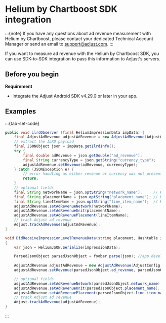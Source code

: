 # Helium by Chartboost SDK integration

:::{note}
If you have any questions about ad revenue measurement with Helium by Chartboost, please contact your dedicated Technical Account Manager or send an email to support@adjust.com.
:::

If you want to measure ad revenue with the Helium by Chartboost SDK, you can use SDK-to-SDK integration to pass this information to Adjust's servers.

## Before you begin

__Requirement__

- Integrate the Adjust Android SDK v4.29.0 or later in your app.

## Examples

:::{tab-set-code}

```Java
public void ilrdObserver (final HeliumImpressionData impData) {
    final AdjustAdRevenue adjustAdRevenue = new AdjustAdRevenue(AdjustConfig.AD_REVENUE_HELIUM_CHARTBOOST);
    // extract the ILRD payload
    final JSONObject json = impData.getIlrdInfo();
    try {
        final double adRevenue = json.getDouble("ad_revenue");
        final String currencyType = json.getString("currency_type");
        adjustAdRevenue.setRevenue(adRevenue, currencyType);
    } catch (JSONException e) {
        // error handling as either revenue or currency was not present
        return;
    }
    // optional fields
    final String networkName = json.optString("network_name");     // Helium demand network name
    final String placementName = json.optString("placement_name"); // Helium placement name
    final String lineItemName = json.optString("line_item_name");  // Helium line item name
    adjustAdRevenue.setAdRevenueNetwork(networkName);
    adjustAdRevenue.setAdRevenueUnit(placementName);
    adjustAdRevenue.setAdRevenuePlacement(lineItemName);
    // track Adjust ad revenue
    Adjust.trackAdRevenue(adjustAdRevenue);
}
```

```C#
void DidReceiveImpressionLevelRevenueData(string placement, Hashtable impressionData)
{
    var json = HeliumJSON.Serialize(impressionData);

    ParsedJsonObject parsedJsonObject = foobar.parse(json); //app developer defined function to parse Helium impressionData JSON string
    
    AdjustAdRevenue adjustAdRevenue = new AdjustAdRevenue(AdjustConfig.AdjustAdRevenueSourceHeliumChartboost);
    adjustAdRevenue.setRevenue(parsedJsonObject.ad_revenue, parsedJsonObject.currency_type);

    // optional fields
    adjustAdRevenue.setAdRevenueNetwork(parsedJsonObject.network_name);     // Helium demand network name
    adjustAdRevenue.setAdRevenueUnit(parsedJsonObject.placement_name);      // Helium placement name
    adjustAdRevenue.setAdRevenuePlacement(parsedJsonObject.line_item_name); // Helium line item name
    // track Adjust ad revenue
    Adjust.trackAdRevenue(adjustAdRevenue);
}
```
:::